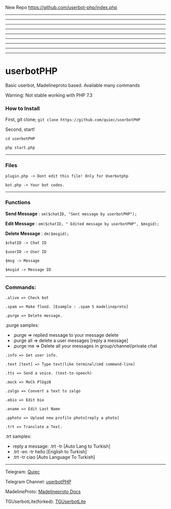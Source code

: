 New Repo https://github.com/userbot-php/index.php

----
----
----
----
----
----
----
----
----

# userbotPHP
Basic userbot, Madelineproto based. Available many commands

Warning: Not stable working with PHP 7.3
### How to Install
First, git clone;
`git clone https://github.com/quiec/userbotPHP`

Second, start!

`cd userbotPHP`

`php start.php`

----
### Files

`plugin.php -> Dont edit this file! Only for Userbotphp`


`bot.php -> Your bot codes.`

----

### Functions
**Send Message** : `sm($chatID, "Sent message by userbotPHP");`


**Edit Message** : `em($chatID, " Edited message by userbotPHP", $msgid);`


**Delete Message** :  `dm($msgid);`


`$chatID -> Chat ID`

`$userID -> User ID`

`$msg -> Message`

`$msgid -> Message ID`

----

### Commands:
`.alive => Check bot`

`.spam => Make flood. [Example : .spam 5 madelineproto]`

`.purge => Delete message.`

.purge samples:
- .purge => replied message to your message delete
- .purge all => delete a user messages [reply a message]
- .purge me => Delete all your messages in group/channel/private chat

`.info => Get user info.`

`.text [text] => Type text(like terminal/cmd command-line)`

`.tts => Send a voice. (text-to-speech)`

`.mock => MoCk PlUgiN`

`.zalgo => Convert a text to zalgo`

`.ebio => Edit bio`

`.ename => Edit Last Name`

`.pphoto => Upload new profile photo[reply a photo]`

`.trt => Translate a Text.`

.trt samples: 
- reply a message: .trt -tr [Auto Lang to Turkish]
- .trt -en -tr hello [English to Turkish]
- .trt -tr ciao [Auto Language To Turkish]

----

Telegram: [Quiec](https://t.me/quiec)

Telegram Channel: [userbotPHP](https://t.me/userbotphp)

MadelineProto: [Madelineproto Docs](https://docs.madelineproto.xyz/)

TGUserbotLite(forked): [TGUserbotLite](https://github.com/peppelg/TguserbotLite)

